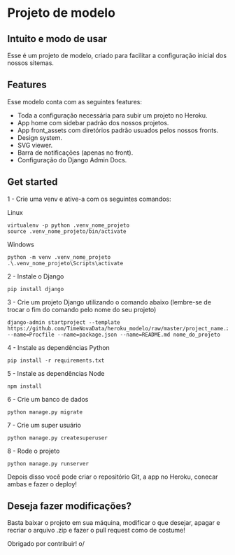 # Projeto de modelo
## Intuito e modo de usar
Esse é um projeto de modelo, criado para facilitar a configuração inicial dos nossos sitemas.

## Features
Esse modelo conta com as seguintes features:
- Toda a configuração necessária para subir um projeto no Heroku.
- App home com sidebar padrão dos nossos projetos.
- App front_assets com diretórios padrão usuados pelos nossos fronts.
- Design system.
- SVG viewer.
- Barra de notificações (apenas no front).
- Configuração do Django Admin Docs.

## Get started

1 - Crie uma venv e ative-a com os seguintes comandos:

Linux
```shell
virtualenv -p python .venv_nome_projeto
source .venv_nome_projeto/bin/activate
```

Windows
```shell
python -m venv .venv_nome_projeto
.\.venv_nome_projeto\Scripts\activate
```

2 - Instale o Django
```shell
pip install django
```

3 - Crie um projeto Django utilizando o comando abaixo
(lembre-se de trocar o fim do comando pelo nome do seu projeto)
```shell
django-admin startproject --template https://github.com/TimeNovaData/heroku_modelo/raw/master/project_name.zip --name=Procfile --name=package.json --name=README.md nome_do_projeto
```

4 - Instale as dependências Python
```shell
pip install -r requirements.txt
```

5 - Instale as dependências Node
```shell
npm install
```

6 - Crie um banco de dados
```shell
python manage.py migrate
```

7 - Crie um super usuário
```shell
python manage.py createsuperuser
```

8 - Rode o projeto
```shell
python manage.py runserver
```

Depois disso você pode criar o repositório Git, a app no Heroku, conecar ambas e fazer o deploy!

## Deseja fazer modificações?
Basta baixar o projeto em sua máquina, modificar o que desejar, apagar e recriar o arquivo .zip e fazer o pull request como de costume!

Obrigado por contribuir! o/
